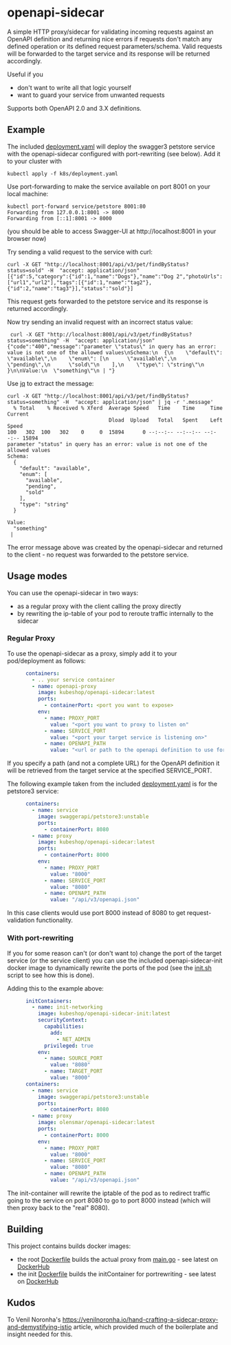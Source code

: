 # openapi-sidecar

A simple HTTP proxy/sidecar for validating incoming requests against an OpenAPI definition and returning nice errors if
requests don't match any defined operation or its defined request parameters/schema. Valid requests will be forwarded to
the target service and its response will be returned accordingly.

Useful if you

* don't want to write all that logic yourself
* want to guard your service from unwanted requests

Supports both OpenAPI 2.0 and 3.X definitions.

## Example

The included [deployment.yaml](k8s/deployment.yaml) will deploy the swagger3 petstore service with the openapi-sidecar
configured with port-rewriting (see below). Add it to your cluster with

```shell
kubectl apply -f k8s/deployment.yaml
```

Use port-forwarding to make the service available on port 8001 on your local machine:

```shell
kubectl port-forward service/petstore 8001:80
Forwarding from 127.0.0.1:8001 -> 8000
Forwarding from [::1]:8001 -> 8000
```

(you should be able to access Swagger-UI at http://localhost:8001 in your browser now)

Try sending a valid request to the service with curl:

```shell
curl -X GET "http://localhost:8001/api/v3/pet/findByStatus?status=sold" -H  "accept: application/json"
[{"id":5,"category":{"id":1,"name":"Dogs"},"name":"Dog 2","photoUrls":["url1","url2"],"tags":[{"id":1,"name":"tag2"},{"id":2,"name":"tag3"}],"status":"sold"}]
```

This request gets forwarded to the petstore service and its response is returned accordingly.

Now try sending an invalid request with an incorrect status value:

```shell
 curl -X GET "http://localhost:8001/api/v3/pet/findByStatus?status=something" -H  "accept: application/json"          
{"code":"400","message":"parameter \"status\" in query has an error: value is not one of the allowed values\nSchema:\n  {\n    \"default\": \"available\",\n    \"enum\": [\n      \"available\",\n      \"pending\",\n      \"sold\"\n    ],\n    \"type\": \"string\"\n  }\n\nValue:\n  \"something\"\n | "}
```

Use [jq](https://stedolan.github.io/jq/) to extract the message:

```shell
curl -X GET "http://localhost:8001/api/v3/pet/findByStatus?status=something" -H  "accept: application/json" | jq -r '.message'
  % Total    % Received % Xferd  Average Speed   Time    Time     Time  Current
                                 Dload  Upload   Total   Spent    Left  Speed
100   302  100   302    0     0  15894      0 --:--:-- --:--:-- --:--:-- 15894
parameter "status" in query has an error: value is not one of the allowed values
Schema:
  {
    "default": "available",
    "enum": [
      "available",
      "pending",
      "sold"
    ],
    "type": "string"
  }

Value:
  "something"
 | 
```

The error message above was created by the openapi-sidecar and returned to the client - no request was forwarded to the
petstore service.

## Usage modes

You can use the openapi-sidecar in two ways:

* as a regular proxy with the client calling the proxy directly
* by rewriting the ip-table of your pod to reroute traffic internally to the sidecar

### Regular Proxy

To use the openapi-sidecar as a proxy, simply add it to your pod/deployment as follows:

```yaml
      containers:
        - .. your service container
        - name: openapi-proxy
          image: kubeshop/openapi-sidecar:latest
          ports:
            - containerPort: <port you want to expose>
          env:
            - name: PROXY_PORT
              value: "<port you want to proxy to listen on"
            - name: SERVICE_PORT
              value: "<port your target service is listening on>"
            - name: OPENAPI_PATH
              value: "<url or path to the openapi definition to use for validation>"
```

If you specify a path (and not a complete URL) for the OpenAPI definition it will be retrieved from the target service
at the specified SERVICE_PORT.

The following example taken from the included [deployment.yaml](k8s/deployment.yaml) is for the petstore3 service:

```yaml
      containers:
        - name: service
          image: swaggerapi/petstore3:unstable
          ports:
            - containerPort: 8080
        - name: proxy
          image: kubeshop/openapi-sidecar:latest
          ports:
            - containerPort: 8000
          env:
            - name: PROXY_PORT
              value: "8000"
            - name: SERVICE_PORT
              value: "8080"
            - name: OPENAPI_PATH
              value: "/api/v3/openapi.json"
```

In this case clients would use port 8000 instead of 8080 to get request-validation functionality.

### With port-rewriting

If you for some reason can't (or don't want to) change the port of the target service (or the service client) you can
use the included openapi-sidecar-init docker image to dynamically rewrite the ports of the pod
(see the [init.sh](init/init.sh) script to see how this is done).

Adding this to the example above:

```yaml
      initContainers:
        - name: init-networking
          image: kubeshop/openapi-sidecar-init:latest
          securityContext:
            capabilities:
              add:
                - NET_ADMIN
            privileged: true
          env:
            - name: SOURCE_PORT
              value: "8080"
            - name: TARGET_PORT
              value: "8000"
      containers:
        - name: service
          image: swaggerapi/petstore3:unstable
          ports:
            - containerPort: 8080
        - name: proxy
          image: olensmar/openapi-sidecar:latest
          ports:
            - containerPort: 8000
          env:
            - name: PROXY_PORT
              value: "8000"
            - name: SERVICE_PORT
              value: "8080"
            - name: OPENAPI_PATH
              value: "/api/v3/openapi.json"
```

The init-container will rewrite the iptable of the pod as to redirect traffic going to the service on port 8080 to go to
port 8000 instead (which will then proxy back to the "real" 8080).

## Building

This project contains builds docker images:

- the root [Dockerfile](Dockerfile) builds the actual proxy from [main.go](main.go) - see latest
  on [DockerHub](https://hub.docker.com/repository/docker/kubeshop/openapi-sidecar)
- the init [Dockerfile](init/Dockerfile) builds the initContainer for portrewriting - see latest
  on [DockerHub](https://hub.docker.com/repository/docker/kubeshop/openapi-sidecar-init)

## Kudos

To Venil Noronha's https://venilnoronha.io/hand-crafting-a-sidecar-proxy-and-demystifying-istio article, which provided
much of the boilerplate and insight needed for this.
